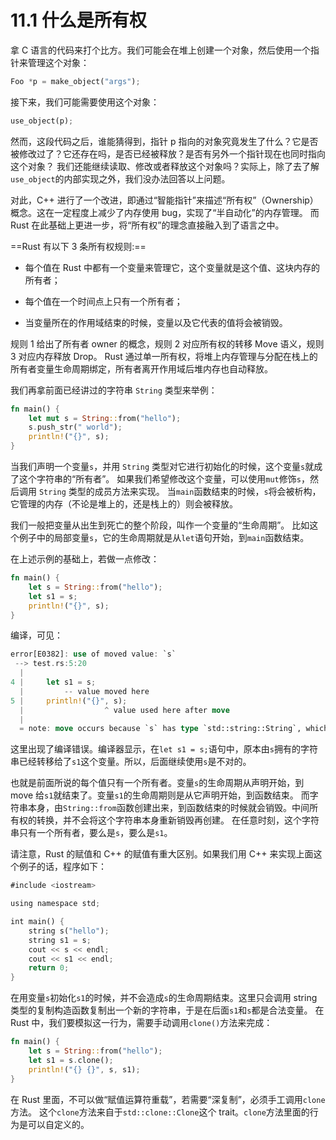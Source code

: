 # 11.1 什么是所有权

拿 C 语言的代码来打个比方。我们可能会在堆上创建一个对象，然后使用一个指针来管理这个对象：

```rust
Foo *p = make_object("args");
```

接下来，我们可能需要使用这个对象：

```rust
use_object(p);
```

然而，这段代码之后，谁能猜得到，指针 p 指向的对象究竟发生了什么？它是否被修改过了？它还存在吗，是否已经被释放？是否有另外一个指针现在也同时指向这个对象？
我们还能继续读取、修改或者释放这个对象吗？实际上，除了去了解`use_object`的内部实现之外，我们没办法回答以上问题。

对此，C++ 进行了一个改进，即通过“智能指针”来描述“所有权”（Ownership）概念。这在一定程度上减少了内存使用 bug，实现了“半自动化”的内存管理。
而 Rust 在此基础上更进一步，将“所有权”的理念直接融入到了语言之中。

==Rust 有以下 3 条所有权规则:==

- 每个值在 Rust 中都有一个变量来管理它，这个变量就是这个值、这块内存的所有者；

- 每个值在一个时间点上只有一个所有者；

- 当变量所在的作用域结束的时候，变量以及它代表的值将会被销毁。

规则 1 给出了所有者 owner 的概念，规则 2 对应所有权的转移 Move 语义，规则 3 对应内存释放 Drop。
Rust 通过单一所有权，将堆上内存管理与分配在栈上的所有者变量生命周期绑定，所有者离开作用域后堆内存也自动释放。

我们再拿前面已经讲过的字符串 `String` 类型来举例：

```rust
fn main() {
    let mut s = String::from("hello");
    s.push_str(" world");
    println!("{}", s);
}
```

当我们声明一个变量`s`，并用 `String` 类型对它进行初始化的时候，这个变量`s`就成了这个字符串的“所有者”。
如果我们希望修改这个变量，可以使用`mut`修饰`s`，然后调用 `String` 类型的成员方法来实现。
当`main`函数结束的时候，`s`将会被析构，它管理的内存（不论是堆上的，还是栈上的）则会被释放。

我们一般把变量从出生到死亡的整个阶段，叫作一个变量的“生命周期”。
比如这个例子中的局部变量`s`，它的生命周期就是从`let`语句开始，到`main`函数结束。

在上述示例的基础上，若做一点修改：

```rust
fn main() {
    let s = String::from("hello");
    let s1 = s;
    println!("{}", s);
}
```

编译，可见：

```rust
error[E0382]: use of moved value: `s`
 --> test.rs:5:20
  |
4 |     let s1 = s;
  |         -- value moved here
5 |     println!("{}", s);
  |                  ^ value used here after move
  |
  = note: move occurs because `s` has type `std::string::String`, which does not implement the `Copy` trait
```

这里出现了编译错误。编译器显示，在`let s1 = s;`语句中，原本由`s`拥有的字符串已经转移给了`s1`这个变量。所以，后面继续使用`s`是不对的。

也就是前面所说的每个值只有一个所有者。变量`s`的生命周期从声明开始，到 move 给`s1`就结束了。变量`s1`的生命周期则是从它声明开始，到函数结束。
而字符串本身，由`String::from`函数创建出来，到函数结束的时候就会销毁。中间所有权的转换，并不会将这个字符串本身重新销毁再创建。
在任意时刻，这个字符串只有一个所有者，要么是`s`，要么是`s1`。

请注意，Rust 的赋值和 C++ 的赋值有重大区别。如果我们用 C++ 来实现上面这个例子的话，程序如下：

```rust
#include <iostream>

using namespace std;

int main() {
    string s("hello");
    string s1 = s;
    cout << s << endl;
    cout << s1 << endl;
    return 0;
}
```

在用变量`s`初始化`s1`的时候，并不会造成`s`的生命周期结束。这里只会调用 string 类型的复制构造函数复制出一个新的字符串，于是在后面`s1`和`s`都是合法变量。
在 Rust 中，我们要模拟这一行为，需要手动调用`clone()`方法来完成：

```rust
fn main() {
    let s = String::from("hello");
    let s1 = s.clone();
    println!("{} {}", s, s1);
}
```

在 Rust 里面，不可以做“赋值运算符重载”，若需要“深复制”，必须手工调用`clone`方法。
这个`clone`方法来自于`std::clone::Clone`这个 trait。`clone`方法里面的行为是可以自定义的。
